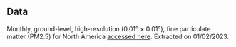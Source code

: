 ## Data

Monthly, ground-level, high-resolution (0.01° × 0.01°), fine particulate matter
(PM2.5) for North America [accessed here](https://wustl.app.box.com/v/ACAG-V5GL03-GWRPM25).
Extracted on 01/02/2023.